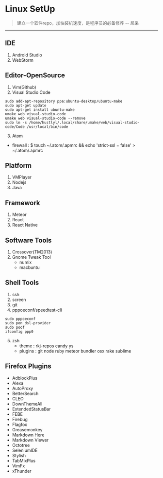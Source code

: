 # Linux SetUp

> 建立一个软件repo，加快装机速度，是程序员的必备修养 -- 尼采

------

## IDE

1. Android Studio
2. WebStorm

## Editor-OpenSource
1. Vim(Github)
2. Visual Studio Code  
```Shell
sudo add-apt-repository ppa:ubuntu-desktop/ubuntu-make
sudo apt-get update
sudo apt-get install ubuntu-make
umake web visual-studio-code
umake web visual-studio-code --remove
sudo ln -s /home/hustlyl/.local/share/umake/web/visual-studio-code/Code /usr/local/bin/code
```
3. Atom
  - firewall : $ touch ~/.atom/.apmrc && echo 'strict-ssl = false' > ~/.atom/.apmrc

## Platform
1. VMPlayer
2. Nodejs
3. Java

## Framework
1. Meteor
2. React
3. React Native

## Software Tools
1. Crossover(TM2013)
2. Gnome Tweak Tool
    - numix
    - macbuntu

## Shell Tools
1. ssh
2. screen
3. git
4. pppoeconf/speedtest-cli  
```shell
sudo pppoeconf
sudo pon dsl-provider
sudo poof
ifconfig ppp0
```
5. zsh
    - theme : rkj-repos candy ys
    - plugins : git node ruby meteor bundler osx rake sublime

## Firefox Plugins
- AdblockPlus
- Alexa
- AutoProxy
- BetterSearch
- CLEO
- DownThemeAll
- ExtendedStatusBar
- FEBE
- Firebug
- Flagfox
- Greasemonkey
- Markdown Here
- Markdown Viewer
- Octotree
- SeleniumIDE
- Stylish
- TabMixPlus
- VimFx
- xThunder
